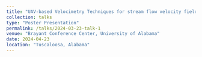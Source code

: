 ```yaml
---
title: "UAV-based Velocimetry Techniques for stream flow velocity field: comparison of NIR with a traditional natural color video camera: Rapid River Surface Flow Velocity Measurement"
collection: talks
type: "Poster Presentation"
permalink: /talks/2024-03-23-talk-1
venue: "Brayant Conference Center, University of Alabama"
date: 2024-04-23
location: "Tuscaloosa, Alabama"
---
```


